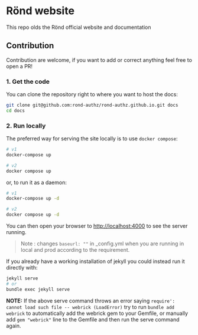 # Rönd website

This repo olds the Rönd official website and documentation

## Contribution

Contribution are welcome, if you want to add or correct anything feel free to open a PR!

### 1. Get the code

You can clone the repository right to where you want to host the docs:

```bash
git clone git@github.com:rond-authz/rond-authz.github.io.git docs
cd docs
```

### 2. Run locally


The preferred way for serving the site locally is to use `docker compose`:

```bash
# v1
docker-compose up

# v2
docker compose up
```

or, to run it as a daemon:

```bash
# v1
docker-compose up -d

# v2
docker compose up -d
```

You can then open your browser to [http://localhost:4000](http://localhost:4000)
to see the server running.

> Note : changes `baseurl: ""` in _config.yml  when you are running in local and prod according to the requirement.

If you already have a working installation of jekyll you could instead run it directly with:

```bash
jekyll serve
# or
bundle exec jekyll serve
```

**NOTE:** If the above serve command throws an error saying `require': cannot load such file -- webrick (LoadError)` try to run `bundle add webrick` to automatically add the webrick gem to your Gemfile, or manually add `gem "webrick"` line to the Gemfile and then run the serve command again.
